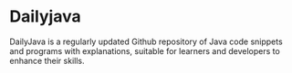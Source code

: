 # Dailyjava
DailyJava is a regularly updated Github repository of Java code snippets and programs with explanations, suitable for learners and developers to enhance their skills.
